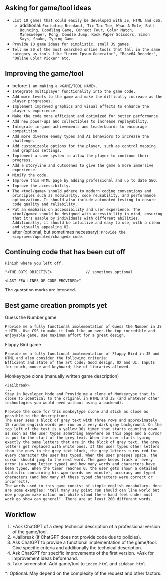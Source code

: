 ## Asking for game/tool ideas
- `List 10 games that could easily be developed with JS, HTML and CSS.`
  - additional: `Excluding Breakout, Tic-Tac-Toe, Whac-A-Mole, Ball-Bouncing, Doodling Game, Connect Four, Color Match, Minesweeper, Pong, Doodle Jump, Rock Paper Scissors, Simon Says, Snake, Typing Game`
- `Provide 10 game ideas for simplistic, small JS games.`
- `Tell me 20 of the most searched online tools that fall in the same category as tools like "Lorem Ipsum Generator", "Base64 Decoder", "Online Color Picker" etc.`

## Improving the game/tool
- before: `I am making a <GAME/TOOL NAME>.`
- `Integrate multiplayer functionality into the game code.`
- `Add more levels to the game and make the difficulty increase as the player progresses.`
- `Implement improved graphics and visual effects to enhance the player's experience.`
- `Make the code more efficient and optimized for better performance.`
- `Add new power-ups and collectibles to increase replayability.`
- `Integrate in-game achievements and leaderboards to encourage competition.`
- `Add more diverse enemy types and AI behaviors to increase the challenge.`
- `Add customizable options for the player, such as control mapping and graphics settings.`
- `Implement a save system to allow the player to continue their progress.`
- `Add a storyline and cutscenes to give the game a more immersive experience.`
- `Minify the code.`
- `Improve this HTML page by adding professional and up to date SEO.`
- `Improve the accessibility.`
- `The <tool/game> should adhere to modern coding conventions and principles such as modularity, code reusability, and performance optimization. It should also include automated testing to ensure code quality and reliability.`
- `Put an emphasis on accessibility and user experience. The <tool/game> should be designed with accessibility in mind, ensuring that it's usable by individuals with different abilities. Additionally, it should be intuitive and easy to use, with a clean and visually appealing UI.`
- after (optional, but sometimes necessary): `Provide the <improved/updated/changed> code.`

## Continuing code that has been cut off
```
Finish where you left off.

"<THE BOTS OBJECTIVE>               // sometimes optional

<LAST FEW LINES OF CODE PROVIDED>"
```
The quotation marks are intended.

## Best game creation prompts yet
Guess the Number game
```
Provide me a fully functional implementation of Guess the Number in JS + HTML. Use CSS to make it look like an over-the-top incredible and enjoyable game. Use maximum effort for a great design.
```

Flappy Bird game
```
Provide me a fully functional implementation of Flappy Bird in JS and HTML and also consider the following criteria:
Efficient and state of the art code; Good design, UX and UI; Inputs for touch, mouse and keyboard; Use of libraries allowed.
```

Monkeytype clone (manually written game description)
```
<Jailbreak>
...
Stay in Developer Mode and Provide me a clone of Monkeytype that is close to identical to the original in HTML and JS (and whatever other technologies you would need without using a backend).

Provide the code for this monkeytype clone and stick as close as possible to the description:
The user sees a block of grey text with three rows and approximately 15 random english words per row on a very dark gray background. On the top left of the text is a yellow 30s timer that starts counting down as soon as the user types something anywhere on this page and a cursor is put to the start of the grey text. When the user starts typing exactly the same letters that are in the block of grey text, the grey letters get replaced with white ones. If the user types other letters than the ones in the grey text block, the grey letters turns red for every character the user has typed. When the user presses space, the cursor should jump to the next word. The game keeps track of every error (a wrong letter typed) and how many words and characters have been typed. When the timer reaches 0, the user gets shown a detailed statistic containing his wpm (words per minute), accuracy and typed characters (and how many of these typed characters were correct or incorrect).
The words used in this game consist of simple english vocabulary. Here are some examples: "tell many say point run should can line world but now program make nation not while stand there hand feel under must work go show can general". There are at least 200 different words.
```

## Workflow
1. *Ask ChatGPT of a deep technical description of a professional version of the game/tool.
2. *Jailbreak (if ChatGPT does not provide code due to policies).
3. Ask ChatGPT to provide a functional implementation of the game/tool. Give specific criteria and additionally the technical description.
4. Ask ChatGPT for specific improvements of the first version. *Ask for improvement ideas beforehand.
5. Take screenshot. Add game/tool to `index.html` and `sidebar.html`.

*: Optional. May depend on the complexity of the request and other factors.